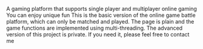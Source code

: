 A gaming platform that supports single player and multiplayer online gaming
You can enjoy unique fun
This is the basic version of the online game battle platform, which can only be matched and played. The page is plain and the game functions are implemented using multi-threading. The advanced version of this project is private. If you need it, please feel free to contact me
